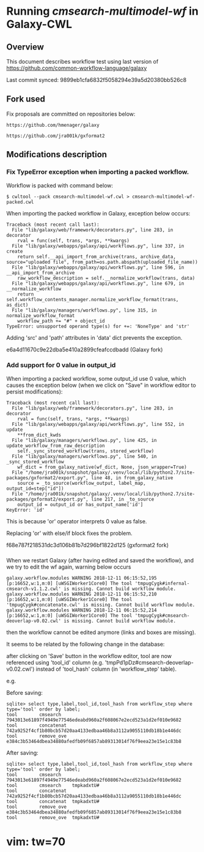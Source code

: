 # Running *cmsearch-multimodel-wf* in Galaxy-CWL

## Overview

This document describes workflow test using last version of
https://github.com/common-workflow-language/galaxy

Last commit synced: 9899eb1cfa6832f5058294e39a5d20380bb526c8

## Fork used

Fix proposals are committed on repositories below:

```
https://github.com/hmenager/galaxy
```

```
https://github.com/jra001k/gxformat2
```

## Modifications description

### Fix TypeError exception when importing a packed workflow.

Workflow is packed with command below:

```
$ cwltool --pack cmsearch-multimodel-wf.cwl > cmsearch-multimodel-wf-packed.cwl
```
 
When importing the packed workflow in Galaxy, exception below occurs:

```
Traceback (most recent call last):
  File "lib/galaxy/web/framework/decorators.py", line 283, in decorator
    rval = func(self, trans, *args, **kwargs)
  File "lib/galaxy/webapps/galaxy/api/workflows.py", line 337, in create
    return self.__api_import_from_archive(trans, archive_data, source="uploaded file", from_path=os.path.abspath(uploaded_file_name))
  File "lib/galaxy/webapps/galaxy/api/workflows.py", line 596, in __api_import_from_archive
    raw_workflow_description = self.__normalize_workflow(trans, data)
  File "lib/galaxy/webapps/galaxy/api/workflows.py", line 679, in __normalize_workflow
    return self.workflow_contents_manager.normalize_workflow_format(trans, as_dict)
  File "lib/galaxy/managers/workflows.py", line 315, in normalize_workflow_format
    workflow_path += "#" + object_id
TypeError: unsupported operand type(s) for +=: 'NoneType' and 'str'
```

Adding 'src' and 'path' attributes in 'data' dict prevents the exception.

e6a4d11670c9e22dba5e410a2899cfeafccdbadd
(Galaxy fork)

### Add support for 0 value in output_id

When importing a packed workflow, some output_id use 0 value, which
causes the exception below (when we click on "Save" in workflow editor
to persist modifications):

```
Traceback (most recent call last):
  File "lib/galaxy/web/framework/decorators.py", line 283, in decorator
    rval = func(self, trans, *args, **kwargs)
  File "lib/galaxy/webapps/galaxy/api/workflows.py", line 552, in update
    **from_dict_kwds
  File "lib/galaxy/managers/workflows.py", line 425, in update_workflow_from_raw_description
    self._sync_stored_workflow(trans, stored_workflow)
  File "lib/galaxy/managers/workflows.py", line 540, in _sync_stored_workflow
    wf_dict = from_galaxy_native(wf_dict, None, json_wrapper=True)
  File "/home/jra001k/snapshot/galaxy/.venv/local/lib/python2.7/site-packages/gxformat2/export.py", line 48, in from_galaxy_native
    source = _to_source(workflow_output, label_map, output_id=step["id"])
  File "/home/jra001k/snapshot/galaxy/.venv/local/lib/python2.7/site-packages/gxformat2/export.py", line 217, in _to_source
    output_id = output_id or has_output_name['id']
KeyError: 'id'
```

This is because 'or' operator interprets 0 value as false.

Replacing 'or' with else/if block fixes the problem.

f68e787f218531dc3d106b81b7d296bf1822d125
(gxformat2 fork)

### 

When we restart Galaxy (after having edited and saved the workflow),
and we try to edit the wf again,  warning below occurs

```
galaxy.workflow.modules WARNING 2018-12-11 06:15:52,195 [p:16652,w:1,m:0] [uWSGIWorker1Core0] The tool 'tmpugCygk#infernal-cmsearch-v1.1.2.cwl' is missing. Cannot build workflow module.                                       
galaxy.workflow.modules WARNING 2018-12-11 06:15:52,210 [p:16652,w:1,m:0] [uWSGIWorker1Core0] The tool 'tmpugCygk#concatenate.cwl' is missing. Cannot build workflow module.                                                    
galaxy.workflow.modules WARNING 2018-12-11 06:15:52,214 [p:16652,w:1,m:0] [uWSGIWorker1Core0] The tool 'tmpugCygk#cmsearch-deoverlap-v0.02.cwl' is missing. Cannot build workflow module.                                       
```

then the workflow cannot be edited anymore (links and boxes are missing).

It seems to be related by the following change in the database:

after clicking on 'Save' button in the workflow editor, tool are now
referenced using 'tool_id' column (e.g.
'tmpPd1pDz#cmsearch-deoverlap-v0.02.cwl') instead of 'tool_hash'
column (in 'workflow_step' table).

e.g.

Before saving:
```
sqlite> select type,label,tool_id,tool_hash from workflow_step where type='tool' order by label; 
tool        cmsearch                7943013e61897f4949e77546edeabd960a2f608067e2ecd523a1d2ef010e9682
tool        concatenat              742a9252f4cf1b80bcb57d20aa4133edbaa46b8a3112a9055110db18b1e446dc
tool        remove_ove              e384c3b53464dbea34880afedfb09f6857ab89313014f76f9eea23e15e1c83b8
```
After saving:
```
sqlite> select type,label,tool_id,tool_hash from workflow_step where type='tool' order by label; 
tool        cmsearch                7943013e61897f4949e77546edeabd960a2f608067e2ecd523a1d2ef010e9682
tool        cmsearch    tmpkadxtU#                                                                  
tool        concatenat              742a9252f4cf1b80bcb57d20aa4133edbaa46b8a3112a9055110db18b1e446dc
tool        concatenat  tmpkadxtU#                                                                  
tool        remove_ove              e384c3b53464dbea34880afedfb09f6857ab89313014f76f9eea23e15e1c83b8
tool        remove_ove  tmpkadxtU#  
```

# vim: tw=70
